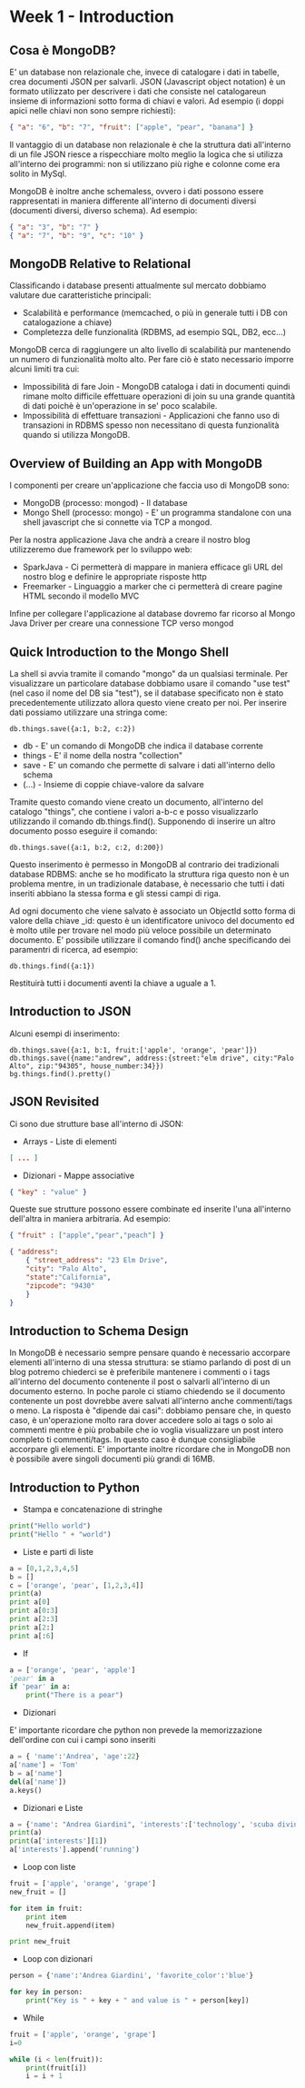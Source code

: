 Week 1 - Introduction
=====================

Cosa è MongoDB?
---------------

E' un database non relazionale che, invece di catalogare i dati in tabelle, crea documenti JSON per salvarli.
JSON (Javascript object notation) è un formato utilizzato per descrivere i dati che consiste nel catalogareun insieme di informazioni sotto forma di chiavi e valori. Ad esempio (i doppi apici nelle chiavi non sono sempre richiesti): 

```JSON
{ "a": "6", "b": "7", "fruit": ["apple", "pear", "banana"] }
```
Il vantaggio di un database non relazionale è che la struttura dati all'interno di un file JSON riesce a rispecchiare molto meglio la logica che si utilizza all'interno dei programmi: non si utilizzano più righe e colonne come era solito in MySql.

MongoDB è inoltre anche schemaless, ovvero i dati possono essere rappresentati in maniera differente all'interno di documenti diversi (documenti diversi, diverso schema). Ad esempio:

```JSON
{ "a": "3", "b": "7" }
{ "a": "7", "b": "9", "c": "10" }
```

MongoDB Relative to Relational
------------------------------

Classificando i database presenti attualmente sul mercato dobbiamo valutare due caratteristiche principali:
- Scalabilità e performance (memcached, o più in generale tutti i DB con catalogazione a chiave)
- Completezza delle funzionalità (RDBMS, ad esempio SQL, DB2, ecc...)

MongoDB cerca di raggiungere un alto livello di scalabilità pur mantenendo un numero di funzionalità molto alto. Per fare ciò è stato necessario imporre alcuni limiti tra cui:
- Impossibilità di fare Join - MongoDB cataloga i dati in documenti quindi rimane molto difficile effettuare operazioni di join su una grande quantità di dati poichè è un'operazione in se' poco scalabile.
- Impossibilità di effettuare transazioni - Applicazioni che fanno uso di transazioni in RDBMS spesso non necessitano di questa funzionalità quando si utilizza MongoDB.

Overview of Building an App with MongoDB
----------------------------------------

I componenti per creare un'applicazione che faccia uso di MongoDB sono:
- MongoDB (processo: mongod) - Il database
- Mongo Shell (processo: mongo) - E' un programma standalone con una shell javascript che si connette via TCP a mongod.

Per la nostra applicazione Java che andrà a creare il nostro blog utilizzeremo due framework per lo sviluppo web:
- SparkJava - Ci permetterà di mappare in maniera efficace gli URL del nostro blog e definire le appropriate risposte http
- Freemarker - Linguaggio a marker che ci permetterà di creare pagine HTML secondo il modello MVC

Infine per collegare l'applicazione al database dovremo far ricorso al Mongo Java Driver per creare una connessione TCP verso mongod

Quick Introduction to the Mongo Shell
-------------------------------------

La shell si avvia tramite il comando "mongo" da un qualsiasi terminale. Per visualizzare un particolare database dobbiamo usare il comando "use test" (nel caso il nome del DB sia "test"), se il database specificato non è stato precedentemente utilizzato allora questo viene creato per noi. Per inserire dati possiamo utilizzare una stringa come:

    db.things.save({a:1, b:2, c:2})

- db - E' un comando di MongoDB che indica il database corrente
- things - E' il nome della nostra "collection"
- save - E' un comando che permette di salvare i dati all'interno dello schema
- (...) - Insieme di coppie chiave-valore da salvare

Tramite questo comando viene creato un documento, all'interno del catalogo "things", che contiene i valori a-b-c e posso visualizzarlo utilizzando il comando db.things.find(). Supponendo di inserire un altro documento posso eseguire il comando:

    db.things.save({a:1, b:2, c:2, d:200})

Questo inserimento è permesso in MongoDB al contrario dei tradizionali database RDBMS: anche se ho modificato la struttura riga questo non è un problema mentre, in un tradizionale database, è necessario che tutti i dati inseriti abbiano la stessa forma e gli stessi campi di riga.

Ad ogni documento che viene salvato è associato un ObjectId sotto forma di valore della chiave _id: questo è un identificatore univoco del documento ed è molto utile per trovare nel modo più veloce possibile un determinato documento.
E' possibile utilizzare il comando find() anche specificando dei paramentri di ricerca, ad esempio:

    db.things.find({a:1})

Restituirà tutti i documenti aventi la chiave a uguale a 1.

Introduction to JSON
--------------------

Alcuni esempi di inserimento:

    db.things.save({a:1, b:1, fruit:['apple', 'orange', 'pear']})
    db.things.save({name:"andrew", address:{street:"elm drive", city:"Palo Alto", zip:"94305", house_number:34}})
    bg.things.find().pretty()

JSON Revisited
--------------

Ci sono due strutture base all'interno di JSON:
- Arrays - Liste di elementi

```JSON
[ ... ]
```
- Dizionari - Mappe associative

```JSON
{ "key" : "value" }
```

Queste sue strutture possono essere combinate ed inserite l'una all'interno dell'altra in maniera arbitraria. Ad esempio:

```JSON
{ "fruit" : ["apple","pear","peach"] }

{ "address":
    { "street_address": "23 Elm Drive",
    "city": "Palo Alto",
    "state":"California",
    "zipcode": "9430"
    }
}
```
Introduction to Schema Design
-----------------------------

In MongoDB è necessario sempre pensare quando è necessario accorpare elementi all'interno di una stessa struttura: se stiamo parlando di post di un blog potremo chiederci se è preferibile mantenere i commenti o i tags all'interno del documento contenente il post o salvarli all'interno di un documento esterno. In poche parole ci stiamo chiedendo se il documento contenente un post dovrebbe avere salvati all'interno anche commenti/tags o meno.
La risposta è "dipende dai casi": dobbiamo pensare che, in questo caso, è un'operazione molto rara dover accedere solo ai tags o solo ai commenti mentre è più probabile che io voglia visualizzare un post intero completo ti commenti/tags. In questo caso è dunque consigliabile accorpare gli elementi.
E' importante inoltre ricordare che in MongoDB non è possibile avere singoli documenti più grandi di 16MB.

Introduction to Python
----------------------

- Stampa e concatenazione di stringhe

```python
print("Hello world")
print("Hello " + "world")
```

- Liste e parti di liste

```python
a = [0,1,2,3,4,5]
b = []
c = ['orange', 'pear', [1,2,3,4]]
print(a)
print a[0]
print a[0:3]
print a[2:3]
print a[2:]
print a[:6]
```
- If

```python
a = ['orange', 'pear', 'apple']
'pear' in a
if 'pear' in a:
    print("There is a pear")
```

- Dizionari

E' importante ricordare che python non prevede la memorizzazione dell'ordine con cui i campi sono inseriti

```python
a = { 'name':'Andrea', 'age':22}
a['name'] = 'Tom'
b = a['name']
del(a['name'])
a.keys()
```

- Dizionari e Liste

```python
a = {'name': "Andrea Giardini", 'interests':['technology', 'scuba diving', 'swimming']}
print(a)
print(a['interests'][1])
a['interests'].append('running')
```

- Loop con liste

```python
fruit = ['apple', 'orange', 'grape']
new_fruit = []

for item in fruit:
    print item
    new_fruit.append(item)

print new_fruit
```

- Loop con dizionari

```python
person = {'name':'Andrea Giardini', 'favorite_color':'blue'}

for key in person:
    print("Key is " + key + " and value is " + person[key])
```

- While

```python
fruit = ['apple', 'orange', 'grape']
i=0

while (i < len(fruit)):
    print(fruit[i])
    i = i + 1
```

